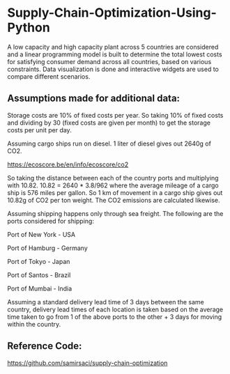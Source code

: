# Supply-Chain-Optimization-Using-Python
A low capacity and high capacity plant across 5 countries are considered and a linear programming model is built to determine the total lowest costs for satisfying consumer demand across all countries, based on various constraints. Data visualization is done and interactive widgets are used to compare different scenarios.

## Assumptions made for additional data:
Storage costs are 10% of fixed costs per year. So taking 10% of fixed costs and dividing by 30 (fixed costs are given per month) to get the storage costs per unit per day.

Assuming cargo ships run on diesel. 1 liter of diesel gives out 2640g of CO2. 

https://ecoscore.be/en/info/ecoscore/co2

So taking the distance between each of the country ports and multiplying with 10.82. 10.82 = 2640 * 3.8/962 where the average mileage of a cargo ship is 576 miles per gallon. So 1 km of movement in a cargo ship gives out 10.82g of CO2 per ton weight. The CO2 emissions are calculated likewise.

Assuming shipping happens only through sea freight. The following are the ports considered for shipping:

Port of New York - USA

Port of Hamburg - Germany

Port of Tokyo - Japan

Port of Santos - Brazil

Port of Mumbai - India
   
Assuming a standard delivery lead time of 3 days between the same country, delivery lead times of each location is taken based on the average time taken to go from 1 of the above ports to the other + 3 days for moving within the country.

## Reference Code: 
https://github.com/samirsaci/supply-chain-optimization
